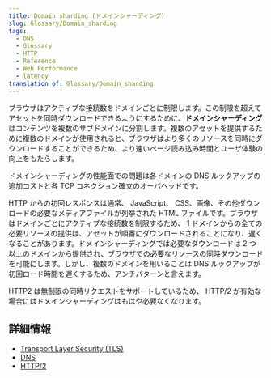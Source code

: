 ```yaml
---
title: Domain sharding (ドメインシャーディング)
slug: Glossary/Domain_sharding
tags:
  - DNS
  - Glossary
  - HTTP
  - Reference
  - Web Performance
  - latency
translation_of: Glossary/Domain_sharding
---
```

ブラウザはアクティブな接続数をドメインごとに制限します。この制限を超えてアセットを同時ダウンロードできるようにするために、**ドメインシャーディング**はコンテンツを複数のサブドメインに分割します。複数のアセットを提供するために複数のドメインが使用されると、ブラウザはより多くのリソースを同時にダウンロードすることができるため、より速いページ読み込み時間とユーザ体験の向上をもたらします。

ドメインシャーディングの性能面での問題は各ドメインの DNS ルックアップの追加コストと各 TCP コネクション確立のオーバヘッドです。

HTTP からの初回レスポンスは通常、 JavaScript、 CSS、画像、その他ダウンロードの必要なメディアファイルが列挙された HTML ファイルです。ブラウザはドメインごとにアクティブな接続数を制限するため、 1 ドメインからの全ての必要リソースの提供は、アセットが順番にダウンロードされることになり、遅くなることがあります。ドメインシャーディングでは必要なダウンロードは 2 つ以上のドメインから提供され、ブラウザでの必要なリソースの同時ダウンロードを可能にします。しかし、複数のドメインを用いることは DNS ルックアップが初回ロード時間を遅くするため、アンチパターンと言えます。

HTTP2 は無制限の同時リクエストをサポートしているため、 HTTP/2 が有効な場合にはドメインシャーディングはもはや必要なくなります。

## 詳細情報

- [Transport Layer Security (TLS)](/ja/docs/Archive/Security/SSL_and_TLS)
- [DNS](/ja/docs/Glossary/DNS)
- [HTTP/2](/ja/docs/Glossary/HTTP_2)
